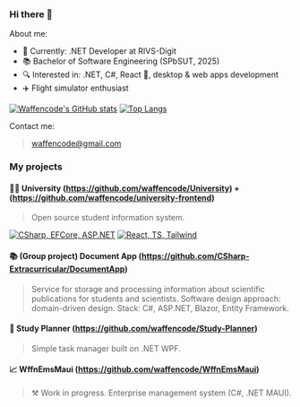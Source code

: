 ### Hi there 👋

<!--
**waffencode/waffencode** is a ✨ _special_ ✨ repository because its `README.md` (this file) appears on your GitHub profile.

Here are some ideas to get you started:

- 🔭 I’m currently working on ...
- 🌱 I’m currently learning ...
- 👯 I’m looking to collaborate on ...
- 🤔 I’m looking for help with ...
- 💬 Ask me about ...
- 📫 How to reach me: ...
- 😄 Pronouns: ...
- ⚡ Fun fact: ...
-->

About me:

- 💼 Currently: .NET Developer at RIVS-Digit
- 📚 Bachelor of Software Engineering (SPbSUT, 2025)
- 🔍 Interested in: .NET, C#, React 👀, desktop & web apps development
- ✈️ Flight simulator enthusiast

[![Waffencode's GitHub stats](https://github-readme-stats.vercel.app/api?username=waffencode&hide=stars,contribs&show_icons=true&hide_rank=true)](https://github.com/waffencode/github-readme-stats)
[![Top Langs](https://github-readme-stats.vercel.app/api/top-langs/?username=waffencode&layout=compact)](https://github.com/waffencode/github-readme-stats)

Contact me:

> waffencode@gmail.com

### My projects

#### 🧑‍🎓 University (https://github.com/waffencode/University) + (https://github.com/waffencode/university-frontend)

> Open source student information system.

[![CSharp, EFCore, ASP.NET](https://skillicons.dev/icons?i=cs,dotnet,docker)](https://skillicons.dev/)
[![React, TS, Tailwind](https://skillicons.dev/icons?i=react,ts,tailwind)](https://skillicons.dev/)

#### 📚 (Group project) Document App (https://github.com/CSharp-Extracurricular/DocumentApp)

> Service for storage and processing information about scientific publications for students and scientists. Software design approach: domain-driven design. Stack: C#, ASP.NET, Blazor, Entity Framework.

#### 📓 Study Planner (https://github.com/waffencode/Study-Planner)

> Simple task manager built on .NET WPF.

#### 📈 WffnEmsMaui (https://github.com/waffencode/WffnEmsMaui)

> ⚒️ Work in progress. Enterprise management system (C#, .NET MAUI).
